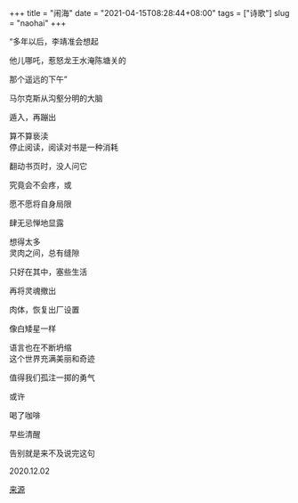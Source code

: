 +++
title = "闹海"
date = "2021-04-15T08:28:44+08:00"
tags = ["诗歌"]
slug = "naohai"
+++

“多年以后，李靖准会想起

他儿哪吒，惹怒龙王水淹陈塘关的

那个遥远的下午​”

马尔克斯从沟壑分明的大脑

遁入，再蹦出

算不算亵渎
<br>
停止阅读，阅读对书是一种消耗

翻动书页时，没人问它

究竟会不会疼，或

愿不愿将自身局限

肆无忌惮地显露

想得太多
<br>
灵肉之间，总有缝隙

只好在其中，塞些生活

再将灵魂撤出

肉体，恢复出厂设置

像白矮星一样

语言也在不断坍缩
<br>
这个世界充满美丽和奇迹

值得我们孤注一掷的勇气

或许

喝了咖啡

早些清醒

告别就是来不及说完这句

2020.12.02

[来源](https://mp.weixin.qq.com/s/OsCpQGuallE6ADhRoE1SLQ)
